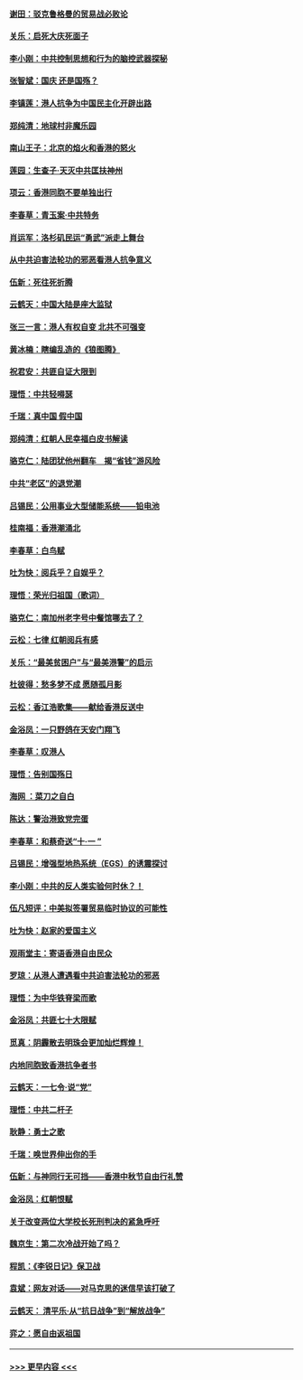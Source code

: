 #### [谢田：驳克鲁格曼的贸易战必败论](../pages/nsc993/n11555840.md?t=09301733) 
#### [关乐：启死大庆死面子](../pages/nsc993/n11556823.md?t=09301733) 
#### [李小刚：中共控制思想和行为的脑控武器探秘](../pages/nsc993/n11556776.md?t=09301733) 
#### [张智斌：国庆  还是国殇？](../pages/nsc993/n11556617.md?t=09301733) 
#### [李镇莲：港人抗争为中国民主化开辟出路](../pages/nsc993/n11556570.md?t=09301733) 
#### [郑纯清：地球村非魔乐园](../pages/nsc993/n11555415.md?t=09301733) 
#### [南山王子：北京的焰火和香港的怒火](../pages/nsc993/n11555318.md?t=09301733) 
#### [莲园：生查子·天灭中共匡扶神州](../pages/nsc993/n11555302.md?t=09301733) 
#### [项云：香港同胞不要单独出行](../pages/nsc993/n11555276.md?t=09301733) 
#### [李春草：青玉案‧中共特务](../pages/nsc993/n11552356.md?t=09301733) 
#### [肖运军：洛杉矶民运“勇武”派走上舞台](../pages/nsc993/n11551595.md?t=09301733) 
#### [从中共迫害法轮功的邪恶看港人抗争意义](../pages/nsc993/n11540858.md?t=09301733) 
#### [伍新：死往死折腾](../pages/nsc993/n11550174.md?t=09301733) 
#### [云鹤天：中国大陆是座大监狱](../pages/nsc993/n11550155.md?t=09301733) 
#### [张三一言：港人有权自变 北共不可强变](../pages/nsc993/n11550132.md?t=09301733) 
#### [黄冰楠：瞎编乱造的《狼图腾》](../pages/nsc993/n11550082.md?t=09301733) 
#### [祝君安：共匪自证大限到](../pages/nsc993/n11550041.md?t=09301733) 
#### [理悟：中共轻嘚瑟](../pages/nsc993/n11547978.md?t=09301733) 
#### [千瑞：真中国 假中国](../pages/nsc993/n11547865.md?t=09301733) 
#### [郑纯清：红朝人民幸福白皮书解读](../pages/nsc993/n11547499.md?t=09301733) 
#### [骆克仁：陆团犹他州翻车　揭“省钱”游风险](../pages/nsc993/n11546977.md?t=09301733) 
#### [中共“老区”的退党潮](../pages/nsc993/n11545995.md?t=09301733) 
#### [吕锡民：公用事业大型储能系统——铅电池](../pages/nsc993/n11545701.md?t=09301733) 
#### [桂南福：香港潮涌北](../pages/nsc993/n11545682.md?t=09301733) 
#### [李春草：白鸟赋](../pages/nsc993/n11545663.md?t=09301733) 
#### [吐为快：阅兵乎？自娱乎？](../pages/nsc993/n11545625.md?t=09301733) 
#### [理悟：荣光归祖国（歌词）](../pages/nsc993/n11545616.md?t=09301733) 
#### [骆克仁：南加州老字号中餐馆哪去了？](../pages/nsc993/n11545120.md?t=09301733) 
#### [云松：七律 红朝阅兵有感](../pages/nsc993/n11542394.md?t=09301733) 
#### [关乐：“最美贫困户”与“最美港警”的启示](../pages/nsc993/n11542252.md?t=09301733) 
#### [杜彼得：愁多梦不成 愿随孤月影](../pages/nsc993/n11540296.md?t=09301733) 
#### [云松：香江浩歌集——献给香港反送中](../pages/nsc993/n11540149.md?t=09301733) 
#### [金浴凤：一只野鸽在天安门翔飞](../pages/nsc993/n11540280.md?t=09301733) 
#### [李春草：叹港人](../pages/nsc993/n11540119.md?t=09301733) 
#### [理悟：告别国殇日](../pages/nsc993/n11539610.md?t=09301733) 
#### [海网 ：菜刀之自白](../pages/nsc993/n11539597.md?t=09301733) 
#### [陈达：警治港致党完蛋](../pages/nsc993/n11538127.md?t=09301733) 
#### [李春草：和蔡奇送“十·一 ”](../pages/nsc993/n11537810.md?t=09301733) 
#### [吕锡民：增强型地热系统（EGS）的诱震探讨](../pages/nsc993/n11537765.md?t=09301733) 
#### [李小刚：中共的反人类实验何时休？！](../pages/nsc993/n11537669.md?t=09301733) 
#### [伍凡短评：中美拟签署贸易临时协议的可能性](../pages/nsc993/n11536773.md?t=09301733) 
#### [吐为快：赵家的爱国主义](../pages/nsc993/n11536750.md?t=09301733) 
#### [观雨堂主：寄语香港自由民众](../pages/nsc993/n11536735.md?t=09301733) 
#### [罗琼：从港人遭遇看中共迫害法轮功的邪恶](../pages/nsc993/n11507862.md?t=09301733) 
#### [理悟：为中华铁脊梁而歌](../pages/nsc993/n11534458.md?t=09301733) 
#### [金浴凤：共匪七十大限赋](../pages/nsc993/n11534434.md?t=09301733) 
#### [觅真：阴霾散去明珠会更加灿烂辉煌！](../pages/nsc993/n11531858.md?t=09301733) 
#### [内地同胞致香港抗争者书](../pages/nsc993/n11531645.md?t=09301733) 
#### [云鹤天：一七令‧说“党”](../pages/nsc993/n11529099.md?t=09301733) 
#### [理悟：中共二杆子](../pages/nsc993/n11529046.md?t=09301733) 
#### [耿静：勇士之歌](../pages/nsc993/n11527562.md?t=09301733) 
#### [千瑞：唤世界伸出你的手](../pages/nsc993/n11526942.md?t=09301733) 
#### [伍新：与神同行无可挡——香港中秋节自由行礼赞](../pages/nsc993/n11526801.md?t=09301733) 
#### [金浴凤：红朝恨赋](../pages/nsc993/n11524312.md?t=09301733) 
#### [关于改变两位大学校长死刑判决的紧急呼吁](../pages/nsc993/n11524103.md?t=09301733) 
#### [魏京生：第二次冷战开始了吗？](../pages/nsc993/n11524023.md?t=09301733) 
#### [程凯：《李锐日记》保卫战](../pages/nsc993/n11522922.md?t=09301733) 
#### [袁斌：网友对话——对马克思的迷信早该打破了](../pages/nsc993/n11522561.md?t=09301733) 
#### [云鹤天： 清平乐‧从“抗日战争”到“解放战争”](../pages/nsc993/n11522917.md?t=09301733) 
#### [弈之：愿自由返祖国](../pages/nsc993/n11522810.md?t=09301733) 

----
#### [ >>> 更早内容 <<< ](../indexes/nsc993-earlier.md)
